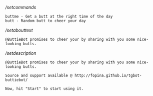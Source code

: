 */setcommands*

```
buttme - Get a butt at the right time of the day
butt - Random butt to cheer your day
```

*/setabouttext*

```
@ButtieBot promises to cheer your by sharing with you some nice-looking butts.
```

*/setdescription*

```
@ButtieBot promises to cheer your by sharing with you some nice-looking butts.

Source and support available @ http://fopina.github.io/tgbot-buttiebot/
 
Now, hit "Start" to start using it.
```
